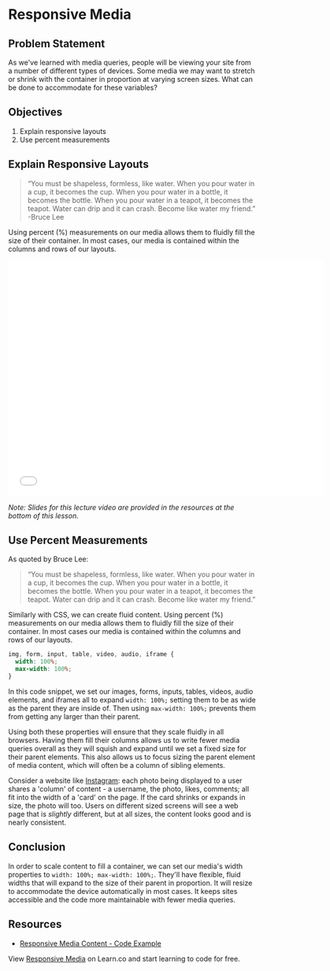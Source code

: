 # Responsive Media

## Problem Statement

As we've learned with media queries, people will be viewing your site from a
number of different types of devices. Some media we may want to stretch or shrink
with the container in proportion at varying screen sizes. What can be done to
accommodate for these variables?

## Objectives

1. Explain responsive layouts
1. Use percent measurements

## Explain Responsive Layouts

> “You must be shapeless, formless, like water. When you pour water in a cup, it
becomes the cup. When you pour water in a bottle, it becomes the bottle. When you
pour water in a teapot, it becomes the teapot. Water can drip and it can crash.
Become like water my friend.”
> -Bruce Lee

Using percent (%) measurements on our media allows them to fluidly fill the size
of their container. In most cases, our media is contained within the columns and
rows of our layouts.

<iframe width="640" height="480" src="//www.youtube.com/embed/iC2yQbR_qys?rel=0&modestbranding=1" frameborder="0" allowfullscreen></iframe>

*Note: Slides for this lecture video are provided in the resources at the
bottom of this lesson.*

## Use Percent Measurements

As quoted by Bruce Lee:
> “You must be shapeless, formless, like water. When you pour water in a
cup, it becomes the cup. When you pour water in a bottle, it becomes
the bottle. When you pour water in a teapot, it becomes the teapot.
Water can drip and it can crash. Become like water my friend.”
>

Similarly with CSS, we can create fluid content. Using percent (%)
measurements on our media allows them to fluidly fill the size of
their container. In most cases our media is contained within the
columns and rows of our layouts.

```css
img, form, input, table, video, audio, iframe {
  width: 100%;
  max-width: 100%;
}
```

In this code snippet, we set our images, forms, inputs, tables, videos,
audio elements, and iframes all to expand `width: 100%;` setting them
to be as wide as the parent they are inside of. Then using `max-width: 100%;`
prevents them from getting any larger than their parent. 

Using both these properties will ensure that they scale fluidly in all browsers.
Having them fill their columns allows us to write fewer media queries overall as
they will squish and expand until we set a fixed size for their parent elements.
This also allows us to focus sizing the parent element of media content, which
will often be a column of sibling elements.  

Consider a website like [Instagram](instagram.com): each photo being displayed
to a user shares a 'column' of content - a username, the photo, likes, comments;
all fit into the width of a 'card' on the page. If the card shrinks or expands
in size, the photo will too. Users on different sized screens will see a web
page that is _slightly_ different, but at all sizes, the content looks good and
is nearly consistent.

## Conclusion

In order to scale content to fill a container, we can set our media's width
properties to `width: 100%; max-width: 100%;`. They'll have flexible, fluid
widths that will expand to the size of their parent in proportion. It will
resize to accommodate the device automatically in most cases. It keeps sites
accessible and the code more maintainable with fewer media queries.

## Resources

- [Responsive Media Content - Code Example](http://jsfiddle.net/flatiron_school/HP6A3/1/)

<p class='util--hide'>View <a href='https://learn.co/lessons/responsive-media'>Responsive Media</a> on Learn.co and start learning to code for free.</p>
